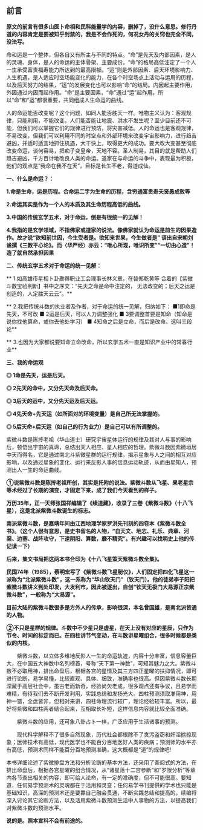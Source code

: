 ## **前言**

**原文的前言有很多山医卜命相和民科能量学的内容，删掉了，没什么意思。修行丹道的内容肯定是要被知乎封禁的，我是不会作死的，何况女丹的关窍也完全不同，没法写。**

命和运是一个整体，但各自又有所主与不同的特点。“命”是先天及内部因素，是人的灵魂、身体，是人的命运的主体骨架、主要成份。“命”的格局高低注定了一个人一生承受富贵福寿能力所达到的最高限额。“运”则是外部因素、后天环境影响力、人生机遇，是人适应时空场能变化的能力，在各个时空场点上活动与运用的历程，以及后天努力的结果，“运”的发展变化也可以影响“命”的结局。内因起主要作用，外因通过内因而起作用。“命”是主要因素，“命”通过“运”起作用，所以“命”和“运”都很重要，共同组成人生命运的曲线。

人的命运能否改变呢？这个问题，如同人能否胜天一样。唯物主义认为：客观规律，只能利用，不能改变。人们能否能让地震、洪水不发生呢？至少目前还不可能，但我们可以掌握它们的规律进行预防，将灾害减低。人的命运也是客观规律，不易改变，但我们可以利用不同的时空点和外部环境来改变宇宙影响力，进行趋吉避凶，并适时适宜地抓住机遇，大干快上，取得更大的成功。要大改大变甚至彻底改变命运，谈何容易，把痴子变皇帝，天地不容。圣人制易，其目的就是帮助人们趋吉避凶，千方百计地改良人类的命运。道家在与命运的斗争中，表现最为积极，他们的观点是“我命在我不在天”，目标是长生不老，得道成仙。

**一、什么是命运？：**

**1.命是生命，运是历程。合命运二字为生命的历程，含穷通富贵寿夭贤愚成败等**

**2.命运其实是作为一个人的本质及其生命历程高低的曲线。**

**3.中国的传统玄学五术，对于命运，倒是有很统一的见解！**

**4.我指的是玄学领域，不指佛家或道家的说法。像佛家就认为命运是前生的因果造作。故才说“欲知前世因，今生受者是。欲知来世果，今生做者是” 语出自宋朝刘谧撰《三教平心论》。而〈华严经〉亦云：“唯心所现，唯识所变”“一切由心造”！造了就自然承担因果**

**二、传统玄学五术对于命运的统一见解：**

** 1.如高雄市星相卜卦勘舆职业工会理事长林义章，在替郑乾黄等 合着的【紫微斗数宝验判断】书中之序文：“先天之命是命中注定的， 无法改变的；后天之运是创造的，人定胜天云云”。**

** 2.我把传统斗数的执业者及作者，对于命运的统一见解，归纳如下： ■1即命是先天，不可改 ■ 2运是后天，可以人力调整强化 ■ 3要调整首要是知命（知命是说你找他算命，或你去他处学习） ■ 4知命之后是立命，而后是改命。这叫三段论**

** 3.也因为大家都说要知命立命改命，所以玄学五术一直是知识产业中的常春行业**

**三、我的命运观**

**◎ 1命是先天，运是后天。**

**◎ 2先天的命中，又分先天命及后天命。**

**◎ 3后天的运中，又分先天运及后天运。**

**◎ 4先天命+先天运（如所面对的环境变量）是自己所无法掌握的。**

**◎ 5后天命+后天运（如自己的行为业力）是自己可以有所调整的。**

紫微斗数是陈抟老祖（华山道士）研究宇宙星体运行的规律及其对人与事的影响后，顿悟出宇宙的真谛，总结出天人相应、星人相应的哲理。紫微斗数因紫微垣居中天而得名，它是通过南北斗紫微星群的运行规律，揭示星象与人之间的相互对应影响，以及通过星象的变化、运行来反影人事的信息运动轨迹，从而由星知人，预测出人一生的命运曲线。

**①说紫微斗数是陈抟老祖所创，其实是托附的说法。紫微斗数从飞星、果老星宗等术经过了长期的演变，才固定下来，成了我们今天看到的样子。**

**万历35年，正一天师张国祥编辑了《续道藏》，收录了三卷《紫微斗数》（十八飞星），这是北派紫微斗数诞生的标志。**

**南派紫微斗数，是嘉靖年间由江西地理学家罗洪先刊刻的四卷本《紫微斗数全书》。（这个人很有意思，是史书留名的人物，“自天文、地志、礼乐、典章、河渠、边塞、战阵攻守，下逮阴阳、算数，靡不精究”。有兴趣可以找明史上他的传记读一下）**

**后来，集文书局把这两本书合印为《十八飞星策天紫微斗数全集》。**

**民国74年（1985），蔡明宏写了《紫微斗数飞星秘仪》，人们固定把四化飞星这一派称为“北派紫微斗数”，这一系称为“华山钦天门”（钦天门）。他的徒弟李子阳把紫微斗数讲义到处印发，大发利市，因此被逐出，自创“钦天无极门大易源正宗紫微斗数”，一般称为“大易源”。**

**目前大陆的紫微斗数很多是方外人的传承，影响很深，本名曾国雄，是南北派皆通的人物。**

**②不只是星群的规律。斗数中不少星只是虚星，在天上没有对应的星辰，只作为节令、时间的标定而已。在四柱讲节气变动，在斗数讲星曜组合，很多时候都是类似的内核。**

　　紫微斗数，以立体多维地反影人一生的命运轨迹，内容十分丰富，信息容量巨大，在中国五大神数中名列榜首，号称“天下第一神数”，可知其魅力之大。紫微斗数不必取用神，排出命盘后，根椐各宫的星情及其三方四正星曜的扶抑情况，即可进行论断，易学易懂，比较直观、具体、细致，准确率也很高。但因紫微斗数长期深藏于高层社会中，虽古老而新奇，经验尚欠老成，很多观点还有争议，且易学而难精，有待我们去不断开发利用、实践总结和发扬光大。四柱预测须取准用神，用神一错，全盘皆非，但相对来讲，四柱命理流行较广，理论经验较丰富。所以，最好将紫微和四柱两者结合起来，互相取长补短，这样信息内容就比较全面准确。

　　紫微斗数的应用，还可象八卦占卜一样，广泛应用于生活诸事的预测。

　　现代科学解释不了很多自然现象，历代社会都根除不了贪污盗窃和奸淫掳掠现象；医师技术有高低，现代医学也不能百分百地医好人类的疾病；预测师的水平亦有高低，预测术同样不能百分百地预测准确，这大概都是“道”的规律吧!

本书详细论述了紫微排盘方法和分析论断的基本方法，还采用了查阅式的方法，在排出命盘后，根据各宫星曜的组合情况，从“诸星落十二宫参断”和“岁限分析”等章内各节查出相关的内容，即可给人论命，有一定的准确度，但不可能很高。要知道，任何易学预测术的灵魂都在于活用和灵变；任何易学书刊提供的学术也只能是基础知识，高深的预测术还是要靠自己融会贯通，不断实践总结和提高的。续编将深入讨论其它论断方法，以及活用紫微斗数预测生活中人事物的方法，以提高我们对紫微斗数的预测水平。

**说的是。照本宣科不会有前途的。**
